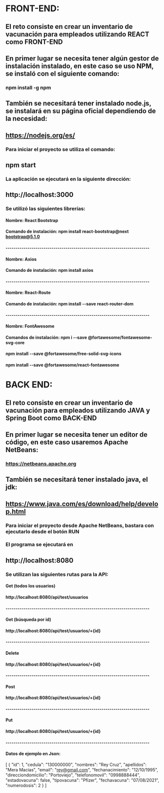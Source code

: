 # FRONT-END:
## El reto consiste en crear un inventario de vacunación para empleados utilizando REACT como FRONT-END

## En primer lugar se necesita tener algún gestor de instalación instalado, en este caso se uso NPM, se instaló con el siguiente comando:
### npm install -g npm
## También se necesitará tener instalado node.js, se instalará en su página oficial dependiendo de la necesidad:
## https://nodejs.org/es/
### Para iniciar el proyecto se utiliza el comando:
## npm start
### La aplicación se ejecutará en la siguiente dirección:
## http://localhost:3000
### Se utilizó las siguientes librerías:
#### Nombre: React Bootstrap  
#### Comando de instalación: npm install react-bootstrap@next bootstrap@5.1.0
#### ------------------------------------------------------------------------
#### Nombre: Axios
#### Comando de instalación: npm install axios
#### ------------------------------------------------------------------------
#### Nombre: React-Route
#### Comando de instalación: npm install --save react-router-dom
#### ------------------------------------------------------------------------
#### Nombre: FontAwesome
#### Comandos de instalación:  npm i --save @fortawesome/fontawesome-svg-core
####                           npm install --save @fortawesome/free-solid-svg-icons
####                           npm install --save @fortawesome/react-fontawesome




# BACK END:
## El reto consiste en crear un inventario de vacunación para empleados utilizando JAVA y Spring Boot como BACK-END

## En primer lugar se necesita tener un editor de código, en este caso usaremos Apache NetBeans:
### https://netbeans.apache.org
## También se necesitará tener instalado java, el jdk:
## https://www.java.com/es/download/help/develop.html
### Para iniciar el proyecto desde Apache NetBeans, bastara con ejecutarlo desde el botón RUN
### El programa se ejecutará en 
## http://localhost:8080
### Se utilizan las siguientes rutas para la API:
#### Get (todos los usuarios)
#### http://localhost:8080/api/test/usuarios 
#### ------------------------------------------------------------------------
#### Get (búsqueda por id)
#### http://localhost:8080/api/test/usuarios/+{id}
#### ------------------------------------------------------------------------
#### Delete
#### http://localhost:8080/api/test/usuarios/+{id}
#### ------------------------------------------------------------------------
#### Post
#### http://localhost:8080/api/test/usuarios/+{id}
#### ------------------------------------------------------------------------
#### Put
#### http://localhost:8080/api/test/usuarios/+{id}
#### ------------------------------------------------------------------------
#### Datos de ejemplo en Json:
[
  {
    "id": 1,
    "cedula": "130000000",
    "nombres": "Rey Cruz",
    "apellidos": "Mera Macias",
    "email": "rey@gmail.com",
    "fechanacimiento": "12/10/1995",
    "direcciondomicilio": "Portoviejo",
    "telefonomovil": "0998888444",
    "estadovacuna": false,
    "tipovacuna": "Pfizer",
    "fechavacuna": "07/08/2021",
    "numerodosis": 2
  }
]
